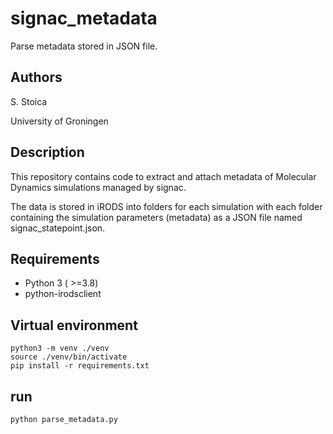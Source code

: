# signac_metadata
Parse metadata stored in JSON file.

## Authors

S. Stoica

University of Groningen


## Description

This repository contains code to extract and attach metadata of  Molecular Dynamics simulations managed by signac. 

The data is stored in iRODS into folders for each simulation with each folder containing the simulation parameters (metadata) as a JSON file named signac_statepoint.json.

## Requirements 

- Python 3 ( >=3.8)
- python-irodsclient

## Virtual environment
```
python3 -m venv ./venv
source ./venv/bin/activate
pip install -r requirements.txt
```

## run 

```
python parse_metadata.py
```
